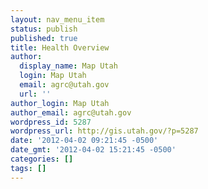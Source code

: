 ```yaml
---
layout: nav_menu_item
status: publish
published: true
title: Health Overview
author:
  display_name: Map Utah
  login: Map Utah
  email: agrc@utah.gov
  url: ''
author_login: Map Utah
author_email: agrc@utah.gov
wordpress_id: 5287
wordpress_url: http://gis.utah.gov/?p=5287
date: '2012-04-02 09:21:45 -0500'
date_gmt: '2012-04-02 15:21:45 -0500'
categories: []
tags: []
---
```


